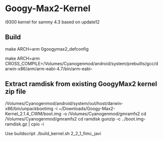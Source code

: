 Googy-Max2-Kernel
=================

i9300 kernel for sammy 4.3 based on update12

Build
-----
make ARCH=arm 0googymax2_defconfig

make ARCH=arm CROSS_COMPILE=/Volumes/Cyanogenmod/android/system/prebuilts/gcc/darwin-x86/arm/arm-eabi-4.7/bin/arm-eabi-

Extract ramdisk from existing GoogyMax2 kernel zip file
-------------------------------------------------------

/Volumes/Cyanogenmod/android/system/out/host/darwin-x86/bin/unpackbootimg -i ~/Downloads/Googy-Max2-Kernel_2.1.4_CWM/boot.img -o /Volumes/Cyanogenmod/gmramfs2
cd /Volumes/Cyanogenmod/gmramfs2
cd ramdisk
gunzip -c ../boot.img-ramdisk.gz | cpio -i

Use buildscript
./build_kernel.sh 2_2_1_fimc_javi